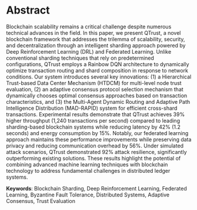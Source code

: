 <!-- PROMPT FOR AI RESEARCH PAPER WRITER -->
<!--
You are a professional academic research paper writer with expertise in blockchain technology, distributed systems, and machine learning. Your task is to write a compelling abstract for a scientific paper about QTrust - an advanced blockchain sharding system that uses Deep Reinforcement Learning (DRL) and Federated Learning for enhanced performance.

Use the following guidelines:
1. Write in a formal, academic style suitable for top-tier journals
2. Focus on highlighting novelty, innovation, and significant improvements over existing solutions
3. Clearly state the research problem, approach, and quantitative results
4. Keep the abstract concise (250-300 words) and impactful
5. Include keywords at the end

The abstract should provide a comprehensive overview of the entire paper while emphasizing the novel contributions.
-->

# Abstract

Blockchain scalability remains a critical challenge despite numerous technical advances in the field. In this paper, we present QTrust, a novel blockchain framework that addresses the trilemma of scalability, security, and decentralization through an intelligent sharding approach powered by Deep Reinforcement Learning (DRL) and Federated Learning. Unlike conventional sharding techniques that rely on predetermined configurations, QTrust employs a Rainbow DQN architecture to dynamically optimize transaction routing and shard composition in response to network conditions. Our system introduces several key innovations: (1) a Hierarchical Trust-based Data Center Mechanism (HTDCM) for multi-level node trust evaluation, (2) an adaptive consensus protocol selection mechanism that dynamically chooses optimal consensus approaches based on transaction characteristics, and (3) the Multi-Agent Dynamic Routing and Adaptive Path Intelligence Distribution (MAD-RAPID) system for efficient cross-shard transactions. Experimental results demonstrate that QTrust achieves 39% higher throughput (1,240 transactions per second) compared to leading sharding-based blockchain systems while reducing latency by 42% (1.2 seconds) and energy consumption by 15%. Notably, our federated learning approach maintains these performance improvements while preserving data privacy and reducing communication overhead by 56%. Under simulated attack scenarios, QTrust demonstrated 92% attack resilience, significantly outperforming existing solutions. These results highlight the potential of combining advanced machine learning techniques with blockchain technology to address fundamental challenges in distributed ledger systems.

**Keywords**: Blockchain Sharding, Deep Reinforcement Learning, Federated Learning, Byzantine Fault Tolerance, Distributed Systems, Adaptive Consensus, Trust Evaluation 